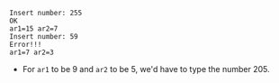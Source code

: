 ```
Insert number: 255
OK
ar1=15 ar2=7
Insert number: 59
Error!!!
ar1=7 ar2=3
```

- For `ar1` to be 9 and `ar2` to be 5, we'd have to type the number 205.